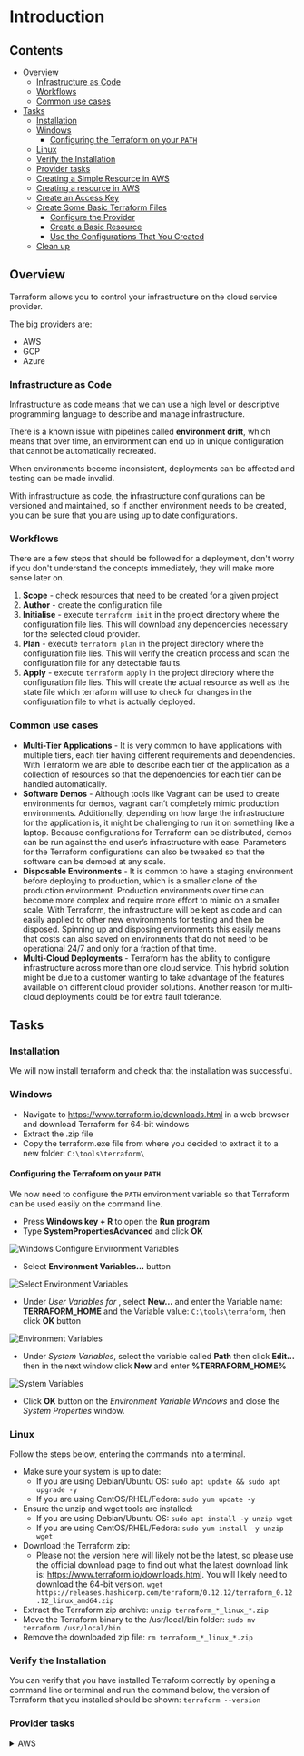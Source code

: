 # Introduction

<!--TOC_START-->
## Contents
- [Overview](#overview)
	- [Infrastructure as Code](#infrastructure-as-code)
	- [Workflows](#workflows)
	- [Common use cases](#common-use-cases)
- [Tasks](#tasks)
	- [Installation](#installation)
	- [Windows](#windows)
		- [Configuring the Terraform on your `PATH`](#configuring-the-terraform-on-your-path)
	- [Linux](#linux)
	- [Verify the Installation](#verify-the-installation)
	- [Provider tasks](#provider-tasks)
	- [Creating a Simple Resource in AWS](#creating-a-simple-resource-in-aws)
	- [Creating a resource in AWS](#creating-a-resource-in-aws)
	- [Create an Access Key](#create-an-access-key)
	- [Create Some Basic Terraform Files](#create-some-basic-terraform-files)
		- [Configure the Provider](#configure-the-provider)
		- [Create a Basic Resource](#create-a-basic-resource)
		- [Use the Configurations That You Created](#use-the-configurations-that-you-created)
	- [Clean up](#clean-up)

<!--TOC_END-->
## Overview

Terraform allows you to control your infrastructure on the cloud service provider. 

The big providers are: 
* AWS
* GCP
* Azure 

### Infrastructure as Code

Infrastructure as code means that we can use a high level or descriptive programming language to describe and manage infrastructure.
 
There is a known issue with pipelines called **environment drift**, which means that over time, an environment can end up in unique configuration that cannot be automatically recreated.
 
When environments become inconsistent, deployments can be affected and testing can be made invalid.
 
With infrastructure as code, the infrastructure configurations can be versioned and maintained, so if another environment needs to be created, you can be sure that you are using up to date configurations.

### Workflows

There are a few steps that should be followed for a deployment, don't worry if you don't understand the concepts immediately, they will make more sense later on.

1. **Scope** - check resources that need to be created for a given project
2. **Author** - create the configuration file
3. **Initialise** - execute `terraform init` in the project directory where the configuration file lies. 
This will download any dependencies necessary for the selected cloud provider.
4. **Plan** - execute `terraform plan` in the project directory where the configuration file lies. 
This will verify the creation process and scan the configuration file for any detectable faults.
5. **Apply** - execute `terraform apply` in the project directory where the configuration file lies. 
This will create the actual resource as well as the state file which terraform will use to check for changes in the configuration file to what is actually deployed.

### Common use cases

* **Multi-Tier Applications** - It is very common to have applications with multiple tiers, each tier having different requirements and dependencies. 
With Terraform we are able to describe each tier of the application as a collection of resources so that the dependencies for each tier can be handled automatically.
* **Software Demos** - Although tools like Vagrant can be used to create environments for demos, vagrant can’t completely mimic production environments.
Additionally, depending on how large the infrastructure for the application is, it might be challenging to run it on something like a laptop.
 Because configurations for Terraform can be distributed, demos can be run against the end user’s infrastructure with ease. 
 Parameters for the Terraform configurations can also be tweaked so that the software can be demoed at any scale.
* **Disposable Environments** - It is common to have a staging environment before deploying to production, which is a smaller clone of the production environment. 
Production environments over time can become more complex and require more effort to mimic on a smaller scale. 
With Terraform, the infrastructure will be kept as code and can easily applied to other new environments for testing and then be disposed. 
Spinning up and disposing environments this easily means that costs can also saved on environments that do not need to be operational 24/7 and only for a fraction of that time.
* **Multi-Cloud Deployments** - Terraform has the ability to configure infrastructure across more than one cloud service.
 This hybrid solution might be due to a customer wanting to take advantage of the features available on different cloud provider solutions. 
Another reason for multi-cloud deployments could be for extra fault tolerance.

## Tasks

### Installation

We will now install terraform and check that the installation was successful.

### Windows

* Navigate to https://www.terraform.io/downloads.html in a web browser and download Terraform for 64-bit windows
* Extract the .zip file
* Copy the terraform.exe file from where you decided to extract it to a new folder: `C:\tools\terraform\`

#### Configuring the Terraform on your `PATH`
We now need to configure the `PATH` environment variable so that Terraform can be used easily on the command line.
- Press **Windows key + R** to open the **Run program**
- Type **SystemPropertiesAdvanced** and click **OK**
    
![Windows Configure Environment Variables](https://imgur.com/6y4t3MX.jpg)
    
- Select **Environment Variables...** button
    
![Select Environment Variables](https://imgur.com/XihMpT9.jpg)
    
- Under *User Variables for <your-username>*, select **New…** and enter the Variable name: **TERRAFORM_HOME** and the Variable value: `C:\tools\terraform`, then click **OK** button
    
![Environment Variables](https://imgur.com/EaIt6Jv.jpg)
    
- Under *System Variables*, select the variable called **Path** then click **Edit…** then in the next window click **New** and enter **%TERRAFORM_HOME%**
    
![System Variables](https://imgur.com/bkXxBsK.jpg)
    
- Click **OK** button on the *Environment Variable Windows* and close the *System Properties* window.
    

### Linux

Follow the steps below, entering the commands into a terminal. 
* Make sure your system is up to date:
    * If you are using Debian/Ubuntu OS: `sudo apt update && sudo apt upgrade -y`
    * If you are using CentOS/RHEL/Fedora: `sudo yum update -y`
* Ensure the unzip and wget tools are installed:
    * If you are using Debian/Ubuntu OS: `sudo apt install -y unzip wget`
    * If you are using CentOS/RHEL/Fedora: `sudo yum install -y unzip wget`
* Download the Terraform zip:
    * Please not the version here will likely not be the latest, so please use the official download page to find out what the latest download link is: https://www.terraform.io/downloads.html. 
     You will likely need to download the 64-bit version.
    `wget https://releases.hashicorp.com/terraform/0.12.12/terraform_0.12.12_linux_amd64.zip`
* Extract the Terraform zip archive: `unzip terraform_*_linux_*.zip`
* Move the Terraform binary to the /usr/local/bin folder: `sudo mv terraform /usr/local/bin`
* Remove the downloaded zip file: `rm terraform_*_linux_*.zip`

### Verify the Installation
You can verify that you have installed Terraform correctly by opening a command line or terminal and run the command below, the version of Terraform that you installed should be shown: `terraform --version`

### Provider tasks
<details>

<summary>AWS</summary>

### Creating a Simple Resource in AWS

We will now create a resource in AWS and check that it has been successfully created.

### Creating a resource in AWS

Before going forward with this task there are a couple of pre-requisites:
* Your terraform installation has to be working
* You will need an AWS account
    * If you don't have one, you can create a free account by going to: [AWS free account](https://aws.amazon.com/free)
    
We will now create a resource in AWS using Terraform.

### Create an Access Key
First you need to find your `access_key` and `secret_key` in order to give terraform access to manage resources on AWS.

You can find them by following these steps:
* Log in to your *AWS Management Console*
* Click on your user name at the top right of the page
* Click on the *Security Credentials* link from the drop-down menu
* Find the *Access Credentials* section, and copy the latest *Access Key ID*, this is the `access_key` 
* Click on the Show link in the same row, and copy the Secret Access Key, this is the `secret_key` 
    * If there is no Secret Access Key, create a new one
* Copy and save both in some text file but make sure to note down which is which. 
After saving both of them you should have them looking like this in your text file.
```text
access_key = "AKIBIWX7DKIDGMCHPG4A"
secret_key = "3gSerUT5rreC989K5l4f3WcGZ0yUNaltaw4C8r/1"
```

### Create Some Basic Terraform Files
For the next step create a new folder, you can pick any name for it but a suggested one would be `example_1`.

Within the newly created folder, create a new file called `main.tf`.

Open the `main.tf` with a text editor of your choosing.

#### Configure the Provider
We will now declare in terraform syntax what provider we'll be using, as well as the `access_key`, `secret_key` and region where the resource will be created.

Place the following into your `main.tf` file:

```hcl
provider "aws" {
	access_key = "AKIBIWX7DKIDGMCHPG4A"
	secret_key = "3gSerUT5rreC989K5l4f3WcGZ0yUNaltaw4C8r/1"
	region = "eu-west-2"
}
```

First line tells terraform that the cloud provider will be `aws`.

Second and third lines are required to authenticate with `aws` and give terraform access to manage the resources.

Fourth line is specifying which region the resource will be created.

#### Create a Basic Resource
For the next step we need to tell terraform what resource to create.

Place the following into your `main.tf` file below the `provider`:

```hcl
resource "aws_instance" "example" {
	ami = "ami-2757f631"
	instance_type = "t2.micro"
}
```

The first line is telling terraform to create a new resource, in this case a virtual machine instance, with the name of `example`.

Second line is declaring what *Amazon Machine Image* to use for the operating system.

Third line is declaring what instance type to use, this will determine how many virtual CPUs and Memory it will have.

`main.tf` should look similar to this once you have place the two pieces of text into it:
```hcl
provider "aws" {
	access_key = "AKIBIWX7DKIDGMCHPG4A"
	secret_key = "3gSerUT5rreC989K5l4f3WcGZ0yUNaltaw4C8r/1"
	region = "eu-west-2"
}

resource "aws_instance" "example" {
	ami = "ami-2757f631"
	instance_type = "t2.micro"
}
```

#### Use the Configurations That You Created
* Open a terminal in the directory where the `main.tf` file is located.
* Run the following command for terraform to get any required dependencies based on the cloud provider being used:
    `terraform init`
* Run the following command to scan the `main.tf` for any issues:
    `terraform plan`
* Run the following command to create the real resource:
    `terraform apply`
* Once terraform will give you a prompt about the successful operation in the *AWS console* under *Compute* and then *EC2* check that the resource has been created. 
Make sure that you are within the correct region, otherwise you won't be able to see the resource.
    

### Clean up

To delete the created resource run the following command in the terminal, make sure that the terminal is in the directory where `main.tf` is located:
    `terraform destroy` 

Check in the *AWS console* under *Compute* and then *EC2* check that the resource has been deleted.

Make sure that you are within the correct region, otherwise you won't be able to see the resource.
</details>
